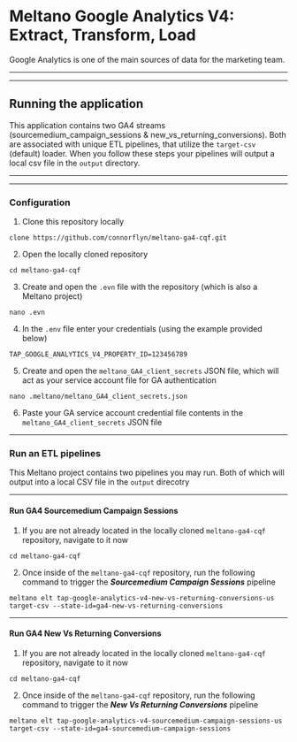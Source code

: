 # Meltano Google Analytics V4: Extract, Transform, Load

Google Analytics is one of the main sources of data for the marketing team.
___
___


## Running the application
 This application contains two GA4 streams (sourcemedium_campaign_sessions & new_vs_returning_conversions). 
 Both are associated with unique ETL pipelines, that utilize the `target-csv` (default) loader. 
 When you follow these steps your pipelines will output a local csv file in the `output` directory.
 ___
___


### Configuration
 1. Clone this repository locally
```
clone https://github.com/connorflyn/meltano-ga4-cqf.git
```
 2. Open the locally cloned repository
```
cd meltano-ga4-cqf
```
 3. Create and open the `.evn` file with the repository (which is also a Meltano project)
```
nano .evn
```
 4. In the `.env` file enter your credentials (using the example provided below)
```
TAP_GOOGLE_ANALYTICS_V4_PROPERTY_ID=123456789
```
 5. Create and open the `meltano_GA4_client_secrets` JSON file, which will act as your service account file for GA authentication
```
nano .meltano/meltano_GA4_client_secrets.json
```
 6. Paste your GA service account credential file contents in the `meltano_GA4_client_secrets` JSON file
___
 








### Run an ETL pipelines
This Meltano project contains two pipelines you may run. Both of which will output into a local CSV file in the `output` direcotry
___






#### Run GA4 Sourcemedium Campaign Sessions

 1. If you are not already located in the locally cloned `meltano-ga4-cqf` repository, navigate to it now
```
cd meltano-ga4-cqf
```
 2. Once inside of the `meltano-ga4-cqf` repository, run the following command to trigger the ***Sourcemedium Campaign Sessions*** pipeline
```
meltano elt tap-google-analytics-v4-new-vs-returning-conversions-us target-csv --state-id=ga4-new-vs-returning-conversions
```

___
#### Run GA4 New Vs Returning Conversions

 1. If you are not already located in the locally cloned `meltano-ga4-cqf` repository, navigate to it now
```
cd meltano-ga4-cqf
```
 2. Once inside of the `meltano-ga4-cqf` repository, run the following command to trigger the ***New Vs Returning Conversions*** pipeline
```
meltano elt tap-google-analytics-v4-sourcemedium-campaign-sessions-us target-csv --state-id=ga4-sourcemedium-campaign-sessions
```